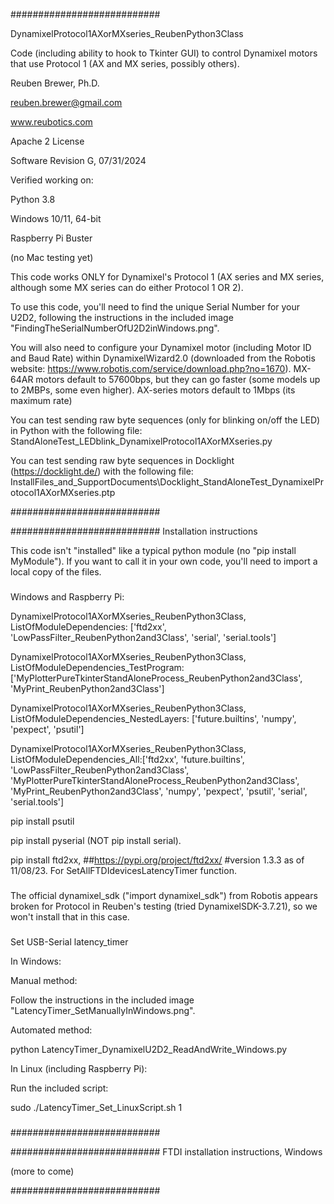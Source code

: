 ###########################

DynamixelProtocol1AXorMXseries_ReubenPython3Class

Code (including ability to hook to Tkinter GUI) to control Dynamixel motors that use Protocol 1 (AX and MX series, possibly others).

Reuben Brewer, Ph.D.

reuben.brewer@gmail.com

www.reubotics.com

Apache 2 License

Software Revision G, 07/31/2024

Verified working on:

Python 3.8

Windows 10/11, 64-bit

Raspberry Pi Buster

(no Mac testing yet)

This code works ONLY for Dynamixel's Protocol 1 (AX series and MX series, although some MX series can do either Protocol 1 OR 2).

To use this code, you'll need to find the unique Serial Number for your U2D2, following the instructions in the included image "FindingTheSerialNumberOfU2D2inWindows.png".

You will also need to configure your Dynamixel motor (including Motor ID and Baud Rate) within DynamixelWizard2.0
(downloaded from the Robotis website: https://www.robotis.com/service/download.php?no=1670).
MX-64AR motors default to 57600bps, but they can go faster (some models up to 2MBPs, some even higher).
AX-series motors default to 1Mbps (its maximum rate)

You can test sending raw byte sequences (only for blinking on/off the LED) in Python with the following file:
StandAloneTest_LEDblink_DynamixelProtocol1AXorMXseries.py

You can test sending raw byte sequences in Docklight (https://docklight.de/) with the following file:
InstallFiles_and_SupportDocuments\Docklight_StandAloneTest_DynamixelProtocol1AXorMXseries.ptp

###########################

########################### Installation instructions

This code isn't "installed" like a typical python module (no "pip install MyModule"). If you want to call it in your own code, you'll need to import a local copy of the files.

###

Windows and Raspberry Pi:

DynamixelProtocol1AXorMXseries_ReubenPython3Class, ListOfModuleDependencies: ['ftd2xx', 'LowPassFilter_ReubenPython2and3Class', 'serial', 'serial.tools']

DynamixelProtocol1AXorMXseries_ReubenPython3Class, ListOfModuleDependencies_TestProgram: ['MyPlotterPureTkinterStandAloneProcess_ReubenPython2and3Class', 'MyPrint_ReubenPython2and3Class']

DynamixelProtocol1AXorMXseries_ReubenPython3Class, ListOfModuleDependencies_NestedLayers: ['future.builtins', 'numpy', 'pexpect', 'psutil']

DynamixelProtocol1AXorMXseries_ReubenPython3Class, ListOfModuleDependencies_All:['ftd2xx', 'future.builtins', 'LowPassFilter_ReubenPython2and3Class', 'MyPlotterPureTkinterStandAloneProcess_ReubenPython2and3Class', 'MyPrint_ReubenPython2and3Class', 'numpy', 'pexpect', 'psutil', 'serial', 'serial.tools']

pip install psutil

pip install pyserial (NOT pip install serial).

pip install ftd2xx, ##https://pypi.org/project/ftd2xx/ #version 1.3.3 as of 11/08/23. For SetAllFTDIdevicesLatencyTimer function.

###

###

The official dynamixel_sdk ("import dynamixel_sdk") from Robotis appears broken for Protocol in Reuben's testing (tried DynamixelSDK-3.7.21), so we won't install that in this case.

###

###

Set USB-Serial latency_timer

In Windows:

Manual method:

Follow the instructions in the included image "LatencyTimer_SetManuallyInWindows.png".

Automated method:

python LatencyTimer_DynamixelU2D2_ReadAndWrite_Windows.py

In Linux (including Raspberry Pi):

Run the included script:

sudo ./LatencyTimer_Set_LinuxScript.sh 1

###

###########################

########################### FTDI installation instructions, Windows

(more to come)

###########################
